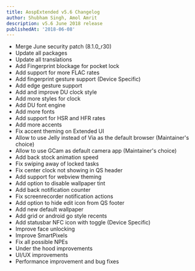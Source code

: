 ```yaml
---
title: AospExtended v5.6 Changelog
author: Shubham Singh, Amol Amrit
description: v5.6 June 2018 release
publishedAt: '2018-06-08'
---
```


- Merge June security patch (8.1.0_r30)
- Update all packages
- Update all translations
- Add Fingerprint blockage for pocket lock
- Add support for more FLAC rates
- Add fingerprint gesture support (Device Specific)
- Add edge gesture support
- Add and improve DU clock style
- Add more styles for clock
- Add DU font engine
- Add more fonts
- Add support for HSR and HFR rates
- Add more accents
- Fix accent theming on Extended UI
- Allow to use Jelly instead of Via as the default browser (Maintainer's choice)
- Allow to use GCam as default camera app (Maintainer's choice)
- Add back stock animation speed
- Fix swiping away of locked tasks
- Fix center clock not showing in QS header
- Add support for webview theming
- Add option to disable wallpaper tint
- Add back notification counter
- Fix screenrecorder notification actions
- Add option to hide edit icon from QS footer
- Add new default wallpaper
- Add grid or android go style recents
- Add statusbar NFC icon with toggle (Device Specific)
- Improve face unlocking
- Improve SmartPixels
- Fix all possible NPEs
- Under the hood improvements
- UI/UX improvements
- Performance improvement and bug fixes
